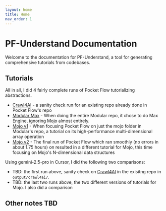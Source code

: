 ```yaml
---
layout: home
title: Home
nav_order: 1
---
```


# PF-Understand Documentation

Welcome to the documentation for PF-Understand, a tool for generating comprehensive tutorials from codebases.

## Tutorials

All in all, I did 4 fairly complete runs of Pocket Flow tutorializing abstractions.

- [Crawl4AI](./crawl4ai/) - a sanity check run for an existing repo already done in Pocket Flow's repo
- [Modular Max](./modular_max/) - When doing the entire Modular repo, it chose to do Max Engine, ignoring Mojo almost entirely.
- [Mojo v1](./mojo-v1/) - When focusing Pocket Flow on just the mojo folder in Modular's repo, a tutorial on its high-performance multi-dimensional array operation
- [Mojo v2](./mojo-v2/) - The final run of Pocket Flow which ran smoothly (no errors in about 1.75 hours) on resulted in a different tutorial for Mojo, this time focusing on Mojo's N-dimensional data structures

Using gemini-2.5-pro in Cursor, I did the following two comparisons:
- TBD: the first run above, sanity check on [Crawl4AI](./crawl4ai/) in the exisitng repo in `output/crawl4ai/`.
- TBD: the last two runs above, the two different versions of tutorials for Mojo.
I also did a comparison 

## Other notes TBD